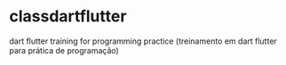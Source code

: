 # classdartflutter
dart flutter training for programming practice (treinamento em dart flutter para prática de programação)
